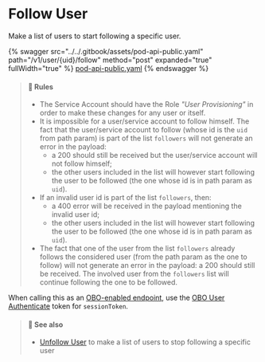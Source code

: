 # Follow User

Make a list of users to start following a specific user.

{% swagger src="../../.gitbook/assets/pod-api-public.yaml" path="/v1/user/{uid}/follow" method="post" expanded="true" fullWidth="true" %}
[pod-api-public.yaml](../../.gitbook/assets/pod-api-public.yaml)
{% endswagger %}

> #### 🚧 Rules
>
> * The Service Account should have the Role _"User Provisioning"_ in order to make these changes for any user or itself.
> * It is impossible for a user/service account to follow himself. The fact that the user/service account to follow (whose id is the `uid` from path param) is part of the list `followers` will not generate an error in the payload:
>   * a 200 should still be received but the user/service account will not follow himself;
>   * the other users included in the list will however start following the user to be followed (the one whose id is in path param as `uid`).
> * If an invalid user id is part of the list `followers`, then:
>   * a 400 error will be received in the payload mentioning the invalid user id;
>   * the other users included in the list will however start following the user to be followed (the one whose id is in path param as `uid`).
> * The fact that one of the user from the list `followers` already follows the considered user (from the path param as the one to follow) will not generate an error in the payload: a 200 should still be received. The involved user from the `followers` list will continue following the one to be followed.

When calling this as an [OBO-enabled endpoint](../apps-on-behalf-of-obo/obo-enabled-endpoints.md#api-endpoints-enabled-for-obo), use the [OBO User Authenticate](../apps-on-behalf-of-obo/obo-rsa-user-authentication-by-user-id.md) token for `sessionToken`.

> #### 📘 See also
>
> * [Unfollow User](unfollow-user.md) to make a list of users to stop following a specific user
